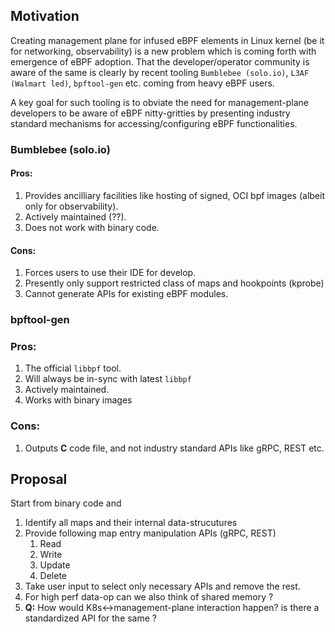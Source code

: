 ## Motivation
Creating management plane for infused eBPF elements in Linux kernel (be it for networking, observability) is a new problem which is coming forth with emergence of eBPF adoption.
That the developer/operator community is aware of the same is clearly by recent tooling ``Bumblebee (solo.io)``, ``L3AF (Walmart led)``, ``bpftool-gen`` etc. coming from heavy eBPF users.

A key goal for such tooling is to obviate the need for management-plane developers to be aware of eBPF nitty-gritties by presenting industry standard mechanisms for accessing/configuring eBPF functionalities. 
### Bumblebee (solo.io)

#### Pros:
1. Provides ancilliary facilities like hosting of signed, OCI bpf images (albeit only for observability).
2. Actively maintained (??).
3. Does not work with binary code.
#### Cons:
1. Forces users to use their IDE for develop.
2. Presently only support restricted class of maps and hookpoints (kprobe)
3. Cannot generate APIs for existing eBPF modules.

### bpftool-gen

### Pros:
1. The official ``libbpf`` tool.
2. Will always be in-sync with latest ``libbpf``
3. Actively maintained.
4. Works with binary images

### Cons:
1. Outputs **C** code file, and not industry standard APIs like gRPC, REST etc.

## Proposal
Start from binary code and 
1. Identify all maps and their internal data-strucutures
2. Provide following map entry manipulation APIs (gRPC, REST) 
    1. Read
    2. Write
    3. Update
    4. Delete
3. Take user input to select only necessary APIs and remove the rest.
4. For high perf data-op can we also think of shared memory ?
5. **Q:** How would K8s<->management-plane interaction happen? is there a standardized API for the same ?
